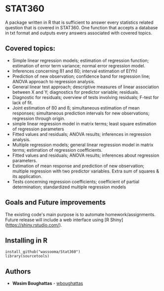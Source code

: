 # STAT360
A package written in R that is sufficient to answer every statistics related question that is covered in STAT360. One function that accepts a database in txt format and outputs every answers associated with covered topics.

## Covered topics:
- Simple linear regression models; estimation of regression function; estimation of error term variance; normal error regression model.
- Inferences concerning ß1 and ß0; interval estimation of E(Yh)
- Prediction of new observation; confidence band for regression line; ANOVA approach to regression analysis.
- General linear test approach; descriptive measures of linear association between X and Y; diagnostics for predictor variable; residuals.
- Diagnostic for residuals; overview of tests involving residuals; F-test for lack of fit.
- Joint estimation of ß0 and ß; simultaneous estimation of mean responses; simultaneous prediction intervals for new observations; regression through origin. 
- simple linear regression model in matrix terms; least square estimation of regression parameters
- Fitted values and residuals; ANOVA results; inferences in regression analysis.
- Multiple regression models; general linear regression model in matrix terms; estimation of regression coefficients.
- Fitted values and residuals; ANOVA results; inferences about regression parameters.
- Estimation of mean response and prediction of new observation; multiple regression with two predictor variables. Extra sum of squares & its application.
- Tests concerning regression coefficients; coefficient of partial determination; standardized multiple regression models

## Goals and Future improvements
The existing code's main purpose is to automate homework/assignments. Future release will include a web interface using [R Shiny] (https://shiny.rstudio.com/).

## Installing in R
```
install_github("wassooma/Stat360")
library(sourcetools)
```

## Authors
* **Wasim Boughattas** - [wboughattas](https://github.com/wboughattas)